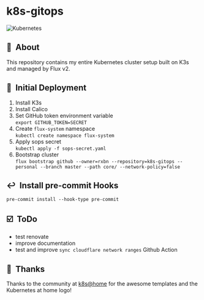 # k8s-gitops

![Kubernetes](https://i.imgur.com/p1RzXjQ.png)

## :loudspeaker:&nbsp; About

This repository contains my entire Kubernetes cluster setup built on K3s and managed by Flux v2.

## :wrench:&nbsp; Initial Deployment

1. Install K3s
2. Install Calico
3. Set GitHub token environment variable  
   `export GITHUB_TOKEN=SECRET`
4. Create `flux-system` namespace  
   `kubectl create namespace flux-system`
5. Apply sops secret  
   `kubectl apply -f sops-secret.yaml`
6. Bootstrap cluster  
   `flux bootstrap github --owner=rxbn --repository=k8s-gitops --personal --branch master --path core/ --network-policy=false`

## :leftwards_arrow_with_hook:&nbsp; Install pre-commit Hooks

`pre-commit install --hook-type pre-commit`

## :ballot_box_with_check:&nbsp; ToDo

- test renovate
- improve documentation
- test and improve `sync cloudflare network ranges` Github Action

## :hugs:&nbsp; Thanks

Thanks to the community at [k8s@home](https://github.com/k8s-at-home) for the awesome templates and the Kubernetes at home logo!
